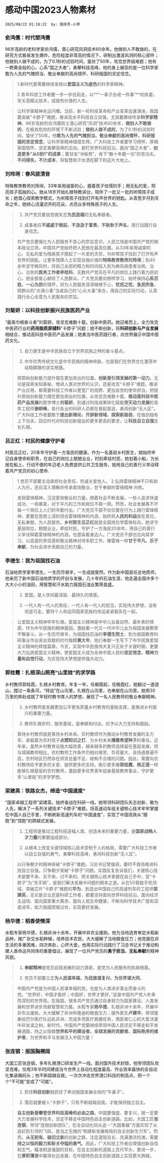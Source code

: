 # 感动中国2023人物素材
`2025/08/22 01:18:22  by: 程序员·小李`

### 俞鸿儒：时代塑鸿儒

96岁高龄的老科学家俞鸿儒，潜心研究风洞技术60余年。他做别人不敢做的，在研究方式极易发生爆炸，危险程度非常高的情况下，研制出激波风洞的核心部件；他做别人做不成的，为了0.1秒的试验时间，蛰伏了50年，攻克世界级难题；他有一颗黄金般的心，心系“国之大者”，勇攀科技高峰，他的身上展现的是一位科学家敢为人先的气魄担当、敬业奉献的高尚情怀、科研报国的坚定信念。

> 1.新时代更需要继续发扬以**爱国主义为底色**的科学家精神。
> 
> 2.青年科技工作者要一步一步往前走，以**“一辈子办成一件事”**的执着，攻关高精尖技术，成就有价值的人生。

> 让科学家精神永远闪耀。当前，新一轮科技革命和产业变革加速演进，我国要突破“卡脖子”难题，推进高水平科技自立自强，尤其要赓续传承**科学家精神**。96岁高龄的俞鸿儒院士潜心研究“风洞”技术60余年，**做别人不敢做的**，在极其危险的环境下不断试验；**做别人做不成的**，为了0.1秒的试验时间，蛰伏了50年。他**敢为人先的气魄担当、敬业奉献的高尚情怀、科研报国的坚定信念**，让科学家精神熠熠生辉。广大科技工作者要学习榜样，厚植家国情怀，坚定勇攀高峰的志向，紧盯世界科技前沿，面向“国之大者”，**创造更多“从0到1”的成果**；要甘坐“冷板凳”，肯下“数十年磨一剑”的苦功夫，**不问得失，不计成本**，将智慧和汗水洒在脚下的这片大地上。


### 刘玲琍：春风拨清音

特殊教育教师刘玲琍，33年来用诚挚的心，握着孩子怯懦的手；用无私的爱，照亮孩子孤独的心。她从18岁开始扎根特教讲台，陪伴了一批又一批的听障孩子成长；她潜心探索教学模式，为听障孩子找到打开有声世界的钥匙。从青葱岁月到天命之年，她倾心浇灌迟开的花朵，点亮众多特殊孩子的人生。

> 1. 共产党员要自觉做矢志**为民造福**的无私奉献者。>
> 2. 成事者应**不戚戚于眼前、不汲汲于富贵、不耿耿于声名**，用行动践行自身信念。

> 共产党员要强化为人民服务不变心的宗旨意识。人民立场是中国共产党的根本政治立场，中国共产党始终把人民放在最高位置。从33年来用诚挚的心、无私的爱为残疾孩子撑起了一片爱的天空，为听障孩子找到了打开有声世界的钥匙，让更多残障人士实现自我价值的**特殊教育教师刘玲琍**；到40余年坚守麻风村，将自己全部的精力和时间投入到为麻风病患者治病、治心、治贫的**医务工作者李桂科**。无数共产党员在平凡的岗位上践行着为民初心，把全部爱心献给了人民群众。广大党员要向榜样学习，始终保持**心系百姓、一心为民**的情怀，将为人民服务深深植根于心，**忧民之忧、急民所急**，把群众的“点滴小事”当成自己的“心头大事”来办，用自己的实际行动，认真践行全心全意为人民服务的宗旨。


### 刘菊妍：以科技创新振兴民族医药产业

“最美巾帼奋斗者”刘菊妍，攻坚克难数十载，创新中医药。她迎难而上，全力攻克中医药行业的**药用脂质原辅料**“卡脖子”问题；她不断创新，将**科研创新与产业发展**相结合，推动高科技中医药产品发展；她勇当中医药践行者，向世界展示中国中医药文化。

> 1. 自力更生是中华民族自立于世界民族之林的奋斗基点。
> 
> 2. 中华优秀传统文化是中华民族的精神命脉，也是我们在世界文化激荡中站稳脚跟的坚实根基。

> 把原始创新能力提升摆在更加突出的位置。**创新是引领发展的第一动力**。无论是探索未知奥秘，增进人类对世界的认识，还是攻克“卡脖子”难题，推进产业应用，都需要科技工作者以更宽广的视野、更加自觉的使命担当，把提升原始创新能力摆在更加突出的位置。从攻坚克难数十载，**推动高科技中医药产品发展**的医学博士**刘菊妍**，到通过科技成果转化赋能**空天动力发展**的青年工程师**谢峤峰**，各行各业的科研人员都在奋起直追，勇闯创新“无人区”。广大科技工作者要敢于**提出新理论、开辟新领域、探索新路径**，在独创独有上下功夫，回应时代对科技创新提出的更多更高的要求，让**科技自立自强**生长扎根。


### 吕正红：村民的健康守护者

村医吕正红，20多年守护着一方渔民的健康。作为一名基层乡村医生，她始终牢记自身使命和职责，在自己的岗位上兢兢业业，时刻牵挂村民，她划着小船，为长居在船上、行动不便的年迈老人免费提供公共卫生服务，她用自己的善行义举诠释着共产党员的初心使命.

> 1.党员干部要主动承担社会责任，热诚关爱他人。
> 2.弘扬雷锋精神不只有助人为乐，还应深入理解并传承爱岗敬业、甘于奉献的雷锋精神
> 内核。

> 发扬雷锋精神，沉淀爱岗敬业的力量。随着社会不断发展，一些人追求快速成功、一夜暴富，对于平凡的工作和岗位不屑一顾。然而，社会发展离不开每一个岗位上人们的辛勤付出。广大党员干部不仅仅要在行为上践行雷锋精神，更要在思想上深刻领会雷锋精神的内涵，始终把**人民的利益**放在首位，无私奉献，为人民服务。**乡村医生吕正红**就是全国岗位学雷锋标兵，她坚守基层岗位，兢兢业业，牵挂村民，守护了一方渔民20余年，用自己的善行义举诠释着雷锋精神的内涵，也感染着身边人。广大党员干部也应向其学习，以高度的责任感和敬业精神对待本职工作，像雷锋一样**甘于平凡、乐于奉献**，为社会进步贡献自己的力量。


### 李德生：我为祖国找石油

石油地质学家李德生，一生历尽艰辛，一生成就斐然。作为新中国首任总地质师，他亲历了新中国石油地质学的开创与发展，几十年的石油生涯，他走遍全国许多个大大小小的油田，用智慧和汗水助力我国石油业繁荣昌盛。

> 1. 爱国，是人世间最深层、最持久的情感。
> 
> 2. 一代人有一代人的责任、一代人有一代人的担当，实现伟大梦想，没有坦途可走，要将个人命运同国家民族的命运紧紧联系在一起。

> 让爱国主义精神牢牢扎根。爱国主义精神是中华儿女最自然、最朴素的情感，作为中华民族的精神基因，激励着一代又一代中华儿女为祖国发展繁荣不懈奋斗。从一生历尽艰辛，为祖国找石油的**李德生院士**，到为我国教育科研事业作出突出贡献的时代楷模**黄大年**，他们奉献一生写下了中华民族爱国主义精神的辉煌篇章。今天，实现中华民族伟大复兴正处于关键时期，更要大力弘扬爱国主义精神，使爱国主义成为全体中国人民的**坚定信念、精神力量和自觉行动**，为实现伟大梦想提供强大动力。

### 郭桂霞：扎根深山照亮“山里娃”的求学路

乡村教师郭桂霞，扎根乡村教育。年复一年，任朝霞起，任晚霞红，她翻过一道道山，蹚过一条条河，“转战”在山沟里，扎根在山沟里，也奉献在山沟里。她用30万里的奔赴成就了年轻时教书育人的梦想，展现了一名人民教师的敬业奉献精神。

> 1. 乡村教师是发展更加公平更有质量乡村教育的基础支撑，是推进乡村振兴的重要力量。
> 
> 2. 教师扎根农村、服务基层，是奉献和付出，应予以大力支持和鼓励。

> 善待乡村教师就是善待乡村未来。农村教师作为推动乡村教育发展的主力军，承载着为农村孩子**点燃知识之灯**、为乡村未来**播撒希望种子**的重任。近年来，虽然乡村教育设施大幅改善，越来越多的教师选择留在基层发展，但与城镇教师相比，农村教师工作条件仍相对艰苦、负荷量大，且待遇普遍不高，农村地区仍然存在师资总量不足、结构不合理的问题。因此，需要向农村教师给予更多的关爱、提供更多的支持，吸引更多像**郭桂霞、杨正莲**一样能够扎根基层的农村教师，激励更多优秀青年投身基层教育事业，守护更多“山里娃”的求学梦想。


### 梁建英：铁路女杰，缔造“中国速度”

“国家卓越工程师”梁建英，始终奋战在科研一线。她带领科研团队矢志创新、敢为人先，解决了一系列关键技术“卡脖子”难题，将高速动车组关键核心技术牢牢掌握在中国人自己手里，不断刷新高速列车的“中国速度”，实现了中国高铁从“跟跑”到“领跑”的跨越式发展。

> 1. 工程师是推动工程科技造福人类、创造未来的重要力量，是**国家战略人才力量**的重要组成部分。
> 
> 2. 从根本上改变关键领域核心技术受制于人的格局，需要广大科技工作者以自立自强的勇气，勇攀科技高峰，勇闯科技创新“无人区”。

> 以只争朝夕的精神突破“卡脖子”难题。习总书记曾强调，要时不我待推进科技自立自强，只争朝夕突破“卡脖子”问题。实践反复告诉我们，关键核心技术是要不来、买不来、讨不来的。把关键核心技术掌握在自己手中，变“卡脖子”为“杀手锏”，是我们解决发展中问题的根本之道。从在5G智能手机领域，突破芯片“卡脖子”难题的**华为**，到造出中国自己的高速列车的工程师**梁建英**，无论是企业还是科研工作者，都要坚持面向世界科技前沿、面向经济主战场、面向国家重大需求、面向人民生命健康，不断向科学技术广度和深度进军，助力我国爬坡过坎，实现更好发展。


### 杨华德：稻香使情深

水稻专家杨华德，扎根非洲十余年，开展中非农业援助。他为当地选育审定水稻新品种，推广杂交水稻种植，培养技术农民，大大缓解了当地粮食压力；他克服在非生活的多重困难，四次奔赴，心怀大爱。他用实际行动践行了习总书记关于推动构建人类命运共同体的重要倡议，展现了一位共产党员的**勇于担当、无私奉献**的精神风貌。

> 1. **奉献精神**是党员自我发展的动力源泉，是党为人民服务的执政根基。
>
> 2. 党员干部要立志**为人民谋幸福、为民族谋复兴、为世界谋大同**。

> 中国共产党是为中国人民谋幸福的党，也是为人类进步事业而奋斗的党。“世界好，中国才能好；中国好，世界才更好。”这是中国共产党人朴素而深刻的世界观。在我国，很多共产党员通过自身努力为国家建设、人类发展和世界进步贡献智慧和力量。水稻专家**杨华德**，扎根非洲十余年，开展中非农业援助，大大缓解了非洲布隆迪的粮食压力；援外医生**卢建华**，带领援桑给巴尔医疗队远赴非洲，完成多项医疗救援任务，用医者仁心的大爱浇灌中非友谊之树。新时代，中国共产党要继续带领中国人民坚定不移走和平发展道路，持之以恒做**世界和平的建设者、全球发展的贡献者、国际秩序的维护者**，为世界和平与发展注入中国力量！


### 张连钢：报国胸襟阔

大国工匠张连钢，多年扎根港口研发生产一线。面对国外技术封锁，他带领团队攻坚克难，仅用3年半时间建成当今世界上自动化程度最高、作业效率最快的全自动化集装箱码头；他不断超越自我，一次次冲击世界港口科技的制高点，把一个个“不可能”变成了“可能”。

> 1. 抓住**科技创新**就抓住了牵动我国发展全局的“牛鼻子”。
>
> 2. 落后就要被人“卡脖子”，只有不断超越自我，才能保持独立自主。

> **自主创新是攀登世界科技高峰的必由之路**。中国要强盛、要复兴，就一定要大力发展科学技术，坚定不移走中国特色自主创新道路。比如，大国工匠**张连钢**，带领“连钢创新团队”，在全自动化码头这一“大国重器”方面实现了从追赶到引领的飞跃，是当之无愧的“构建新发展格局的自主创新生力军”。然而，**从无到有、破旧立新**的创新之路，注定道阻且长、充满激流险滩，需要**持之以恒的毅力和斩关夺隘的勇气**。因此，广大科技工作者应增强创新自信和志气，瞄准制造强国的目标，在自主创新的道路上百尺竿头、更进一步，在**厚积薄发**中赢得长远发展，在中国特色自主创新道路上实现更大跨越。